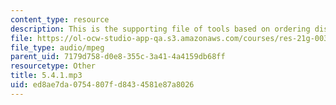 ```yaml
---
content_type: resource
description: This is the supporting file of tools based on ordering dishes.
file: https://ol-ocw-studio-app-qa.s3.amazonaws.com/courses/res-21g-003-learning-chinese-a-foundation-course-in-mandarin-spring-2011/ed8ae7da0754807fd8434581e87a8026_5.4.1.mp3
file_type: audio/mpeg
parent_uid: 7179d758-d0e8-355c-3a41-4a4159db68ff
resourcetype: Other
title: 5.4.1.mp3
uid: ed8ae7da-0754-807f-d843-4581e87a8026
---
```

